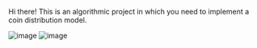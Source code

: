 Hi there!
This is an algorithmic project in which you need to implement a coin distribution model.

![image](https://user-images.githubusercontent.com/94620130/197876813-9d41dda8-bc58-4021-bc2a-faeaa342447b.png)
![image](https://user-images.githubusercontent.com/94620130/197876894-b9e1dac8-d5d5-458a-b2cf-72262399630c.png)

